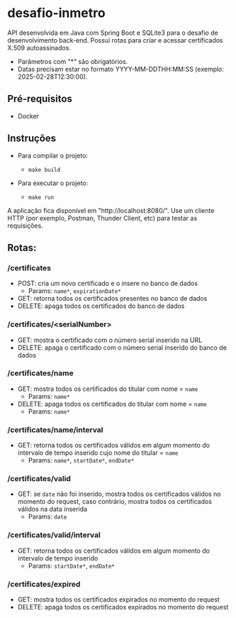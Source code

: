 # desafio-inmetro

API desenvolvida em Java com Spring Boot e SQLite3 para o desafio de desenvolvimento back-end. Possui rotas para criar e acessar certificados X.509 autoassinados.

- Parâmetros com "*" são obrigatórios.
- Datas precisam estar no formato YYYY-MM-DDTHH:MM:SS (exemplo: 2025-02-28T12:30:00).

## Pré-requisitos

- Docker

## Instruções

- Para compilar o projeto:
  - ```make build```
  
- Para executar o projeto:
  - ```make run```

A aplicação fica disponível em "http://localhost:8080/". Use um cliente HTTP (por exemplo, Postman, Thunder Client, etc) para testar as requisições. 

## Rotas:

### /certificates

- POST: cria um novo certificado e o insere no banco de dados
  - Params: ```name*```, ```expirationDate*```
- GET: retorna todos os certificados presentes no banco de dados
- DELETE: apaga todos os certificados do banco de dados

### /certificates/__\<serialNumber>__

- GET: mostra o certificado com o número serial inserido na URL
- DELETE: apaga o certificado com o número serial inserido do banco de dados

### /certificates/name

- GET: mostra todos os certificados do titular com nome = ```name```
  - Params: ```name*```
- DELETE: apaga todos os certificados do titular com nome = ```name```
  - Params: ```name*```

### /certificates/name/interval

- GET: retorna todos os certificados válidos em algum momento do intervalo de tempo inserido cujo nome do titular = ```name```
  - Params: ```name*```, ```startDate*```, ```endDate*```

### /certificates/valid

- GET: se ```date``` não foi inserido, mostra todos os certificados válidos no momento do request, caso contrário, mostra todos os certificados válidos na data inserida
  - Params: ```date```

### /certificates/valid/interval

- GET: retorna todos os certificados válidos em algum momento do intervalo de tempo inserido
  - Params: ```startDate*```, ```endDate*```

### /certificates/expired

- GET: mostra todos os certificados expirados no momento do request
- DELETE: apaga todos os certificados expirados no momento do request
